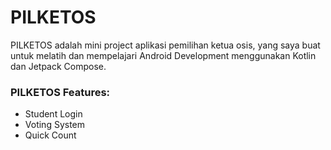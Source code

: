 # PILKETOS
PILKETOS adalah mini project aplikasi pemilihan ketua osis, yang saya buat untuk melatih dan mempelajari Android Development menggunakan Kotlin dan Jetpack Compose.

### PILKETOS Features:
- Student Login
- Voting System
- Quick Count

